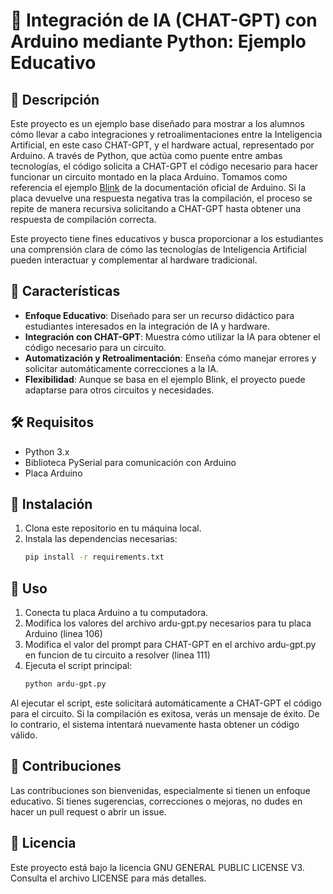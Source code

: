 # 🤖 Integración de IA (CHAT-GPT) con Arduino mediante Python: Ejemplo Educativo

## 📝 Descripción

Este proyecto es un ejemplo base diseñado para mostrar a los alumnos cómo llevar a cabo integraciones y retroalimentaciones entre la Inteligencia Artificial, en este caso CHAT-GPT, y el hardware actual, representado por Arduino. A través de Python, que actúa como puente entre ambas tecnologías, el código solicita a CHAT-GPT el código necesario para hacer funcionar un circuito montado en la placa Arduino. Tomamos como referencia el ejemplo [Blink](https://docs.arduino.cc/built-in-examples/basics/Blink) de la documentación oficial de Arduino. Si la placa devuelve una respuesta negativa tras la compilación, el proceso se repite de manera recursiva solicitando a CHAT-GPT hasta obtener una respuesta de compilación correcta.

Este proyecto tiene fines educativos y busca proporcionar a los estudiantes una comprensión clara de cómo las tecnologías de Inteligencia Artificial pueden interactuar y complementar al hardware tradicional.

## 🌟 Características

- **Enfoque Educativo**: Diseñado para ser un recurso didáctico para estudiantes interesados en la integración de IA y hardware.
- **Integración con CHAT-GPT**: Muestra cómo utilizar la IA para obtener el código necesario para un circuito.
- **Automatización y Retroalimentación**: Enseña cómo manejar errores y solicitar automáticamente correcciones a la IA.
- **Flexibilidad**: Aunque se basa en el ejemplo Blink, el proyecto puede adaptarse para otros circuitos y necesidades.

## 🛠 Requisitos

- Python 3.x
- Biblioteca PySerial para comunicación con Arduino
- Placa Arduino

## 🚀 Instalación

1. Clona este repositorio en tu máquina local.
2. Instala las dependencias necesarias:
   ```bash
   pip install -r requirements.txt

## 📖 Uso

1. Conecta tu placa Arduino a tu computadora.
2. Modifica los valores del archivo ardu-gpt.py necesarios para tu placa Arduino (linea 106)
3. Modifica el valor del prompt para CHAT-GPT en el archivo ardu-gpt.py en funcion de tu circuito a resolver (linea 111)
4. Ejecuta el script principal:
   ```bash
   python ardu-gpt.py

Al ejecutar el script, este solicitará automáticamente a CHAT-GPT el código para el circuito. Si la compilación es exitosa, verás un mensaje de éxito. De lo contrario, el sistema intentará nuevamente hasta obtener un código válido.

## 🤝 Contribuciones
Las contribuciones son bienvenidas, especialmente si tienen un enfoque educativo. Si tienes sugerencias, correcciones o mejoras, no dudes en hacer un pull request o abrir un issue.

## 📜 Licencia
Este proyecto está bajo la licencia GNU GENERAL PUBLIC LICENSE V3. Consulta el archivo LICENSE para más detalles.